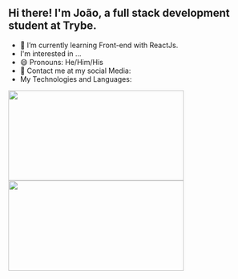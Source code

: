 ## Hi there! I'm João, a full stack development student at Trybe.

- 🌱 I’m currently learning Front-end with ReactJs.
- I'm interested in ...
- 😄 Pronouns: He/Him/His
- 💬 Contact me at my social Media: 
- My Technologies and Languages:

<!--  REDES SOCIAIS
- 👯 I’m looking to collaborate on ...
- 🤔 I’m looking for help with ...
- ⚡ Fun fact: ....
 -->
 
<div>
  <img height="180em" src="https://github-readme-stats.vercel.app/api?username=JoaoHenriqueAlmeida&show_icons=true&theme=tokyonight" width="350"/>
  <img height="180em" src="https://github-readme-stats.vercel.app/api/top-langs/?username=JoaoHenriqueAlmeida&layout=compact&theme=tokyonight" width="350"/>
</div>


